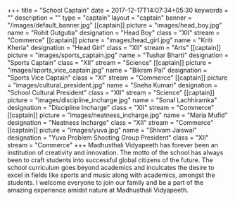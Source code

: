 +++
title =  "School Captain"
date = 2017-12-17T14:07:34+05:30
keywords = ""
description = ""
type = "captain"
layout = "captain"
banner = "/images/default_banner.jpg"
[[captain]]
    picture = "images/head_boy.jpg"
    name = "Rohit Gutgutia"
    designation = "Head Boy"
    class = "XII"
    stream = "Commerce"
[[captain]]
    picture = "images/head_girl.jpg"
    name = "Kriti Kheria"
    designation = "Head Girl"
    class = "XII"
    stream = "Arts"
[[captain]]
    picture = "images/sports_captain.jpg"
    name = "Tushar Bharti"
    designation = "Sports Captain"
    class = "XII"
    stream = "Science"
[[captain]]
    picture = "images/sports_vice_captain.jpg"
    name = "Bikram Pal"
    designation = "Sports Vice Captain"
    class = "XI"
    stream = "Commerce"
[[captain]]
    picture = "images/cultural_president.jpg"
    name = "Sneha Kumari"
    designation = "School Cultural President"
    class = "XII"
    stream = "Science"
[[captain]]
    picture = "images/discipline_incharge.jpg"
    name = "Sonal Lachhiramka"
    designation = "Discipline Incharge"
    class = "XII"
    stream = "Commerce"
[[captain]]
    picture = "images/neatness_incharge.jpg"
    name = "Maria Mufid"
    designation = "Neatness Incharge"
    class = "XII"
    stream = "Commerce"
[[captain]]
    picture = "images/yuva.jpg"
    name = "Shivam Jaiswal"
    designation = "Yuva Problem Shooting Group President"
    class = "XII"
    stream = "Commerce"
+++
Madhusthali Vidyapeeth has forever been an institution of creativity and innovation. The motto of the school has always been to craft students into successful global citizens of the future. The school curriculum goes beyond academics and inculcates the desire to excel in fields like sports and music along with academics, amongst the students. I welcome everyone to join our family and be a part of the amazing experience amidst nature at Madhusthali Vidyapeeth.
